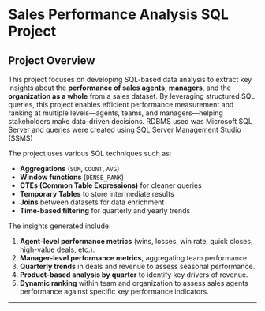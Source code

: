 # Sales Performance Analysis SQL Project

## Project Overview

This project focuses on developing SQL-based data analysis to extract key insights about the **performance of sales agents**, **managers**, and the **organization as a whole** from a sales dataset. By leveraging structured SQL queries, this project enables efficient performance measurement and ranking at multiple levels—agents, teams, and managers—helping stakeholders make data-driven decisions. RDBMS used was Microsoft SQL Server and queries were created using SQL Server Management Studio (SSMS)

The project uses various SQL techniques such as:
- **Aggregations** (`SUM`, `COUNT`, `AVG`)
- **Window functions** (`DENSE_RANK`)
- **CTEs (Common Table Expressions)** for cleaner queries
- **Temporary Tables** to store intermediate results
- **Joins** between datasets for data enrichment
- **Time-based filtering** for quarterly and yearly trends

The insights generated include:
1. **Agent-level performance metrics** (wins, losses, win rate, quick closes, high-value deals, etc.).
2. **Manager-level performance metrics**, aggregating team performance.
3. **Quarterly trends** in deals and revenue to assess seasonal performance.
4. **Product-based analysis by quarter** to identify key drivers of revenue.
5. **Dynamic ranking** within team and organization to assess sales agents performance against specific key performance indicators.

---
